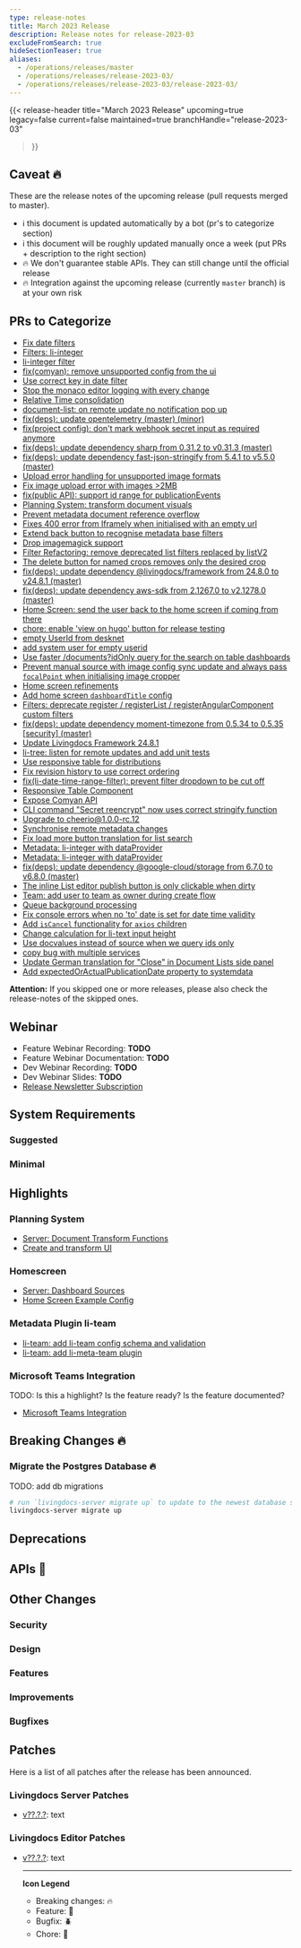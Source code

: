 ```yaml
---
type: release-notes
title: March 2023 Release
description: Release notes for release-2023-03
excludeFromSearch: true
hideSectionTeaser: true
aliases:
  - /operations/releases/master
  - /operations/releases/release-2023-03/
  - /operations/releases/release-2023-03/release-2023-03/
---
```


{{< release-header
  title="March 2023 Release"
  upcoming=true
  legacy=false
  current=false
  maintained=true
  branchHandle="release-2023-03"
>}}

## Caveat :fire:

These are the release notes of the upcoming release (pull requests merged to master).

- :information_source: this document is updated automatically by a bot (pr's to categorize section)
- :information_source: this document will be roughly updated manually once a week (put PRs + description to the right section)
- :fire: We don't guarantee stable APIs. They can still change until the official release
- :fire: Integration against the upcoming release (currently `master` branch) is at your own risk

## PRs to Categorize
* [Fix date filters](https://github.com/livingdocsIO/livingdocs-server/pull/5123)
* [Filters: li-integer](https://github.com/livingdocsIO/livingdocs-server/pull/5067)
* [li-integer filter](https://github.com/livingdocsIO/livingdocs-editor/pull/6136)
* [fix(comyan): remove unsupported config from the ui](https://github.com/livingdocsIO/livingdocs-editor/pull/6184)
* [Use correct key in date filter](https://github.com/livingdocsIO/livingdocs-server/pull/5112)
* [Stop the monaco editor logging with every change](https://github.com/livingdocsIO/livingdocs-editor/pull/6186)
* [Relative Time consolidation](https://github.com/livingdocsIO/livingdocs-editor/pull/6193)
* [document-list: on remote update no notification pop up](https://github.com/livingdocsIO/livingdocs-editor/pull/6137)
* [fix(deps): update opentelemetry (master) (minor)](https://github.com/livingdocsIO/livingdocs-server/pull/5040)
* [fix(project config): don't mark webhook secret input as required anymore](https://github.com/livingdocsIO/livingdocs-editor/pull/6192)
* [fix(deps): update dependency sharp from 0.31.2 to v0.31.3 (master)](https://github.com/livingdocsIO/livingdocs-server/pull/5105)
* [fix(deps): update dependency fast-json-stringify from 5.4.1 to v5.5.0 (master)](https://github.com/livingdocsIO/livingdocs-server/pull/5108)
* [Upload error handling for unsupported image formats](https://github.com/livingdocsIO/livingdocs-editor/pull/6183)
* [Fix image upload error with images >2MB](https://github.com/livingdocsIO/livingdocs-server/pull/5101)
* [fix(public API): support id range for publicationEvents](https://github.com/livingdocsIO/livingdocs-server/pull/5098)
* [Planning System: transform document visuals](https://github.com/livingdocsIO/livingdocs-editor/pull/6139)
* [Prevent metadata document reference overflow](https://github.com/livingdocsIO/livingdocs-editor/pull/6179)
* [Fixes 400 error from Iframely when initialised with an empty url](https://github.com/livingdocsIO/livingdocs-editor/pull/5926)
* [Extend back button to recognise metadata base filters](https://github.com/livingdocsIO/livingdocs-editor/pull/6153)
* [Drop imagemagick support](https://github.com/livingdocsIO/livingdocs-server/pull/5095)
* [Filter Refactoring: remove deprecated list filters replaced by listV2](https://github.com/livingdocsIO/livingdocs-editor/pull/6166)
* [The delete button for named crops removes only the desired crop](https://github.com/livingdocsIO/livingdocs-editor/pull/6167)
* [fix(deps): update dependency @livingdocs/framework from 24.8.0 to v24.8.1 (master)](https://github.com/livingdocsIO/livingdocs-server/pull/5082)
* [fix(deps): update dependency aws-sdk from 2.1267.0 to v2.1278.0 (master)](https://github.com/livingdocsIO/livingdocs-server/pull/5084)
* [Home Screen: send the user back to the home screen if coming from there](https://github.com/livingdocsIO/livingdocs-editor/pull/6158)
* [chore: enable 'view on hugo' button for release testing](https://github.com/livingdocsIO/livingdocs-server/pull/5087)
* [empty UserId from desknet](https://github.com/livingdocsIO/livingdocs-server/pull/5086)
* [add system user for empty userid](https://github.com/livingdocsIO/livingdocs-editor/pull/6161)
* [Use faster /documents?idOnly query for the search on table dashboards](https://github.com/livingdocsIO/livingdocs-editor/pull/6152)
* [Prevent manual source with image config sync update and always pass `focalPoint` when initialising image cropper](https://github.com/livingdocsIO/livingdocs-editor/pull/6141)
* [Home screen refinements](https://github.com/livingdocsIO/livingdocs-editor/pull/6149)
* [Add home screen `dashboardTitle` config](https://github.com/livingdocsIO/livingdocs-server/pull/5074)
* [Filters: deprecate register / registerList / registerAngularComponent custom filters](https://github.com/livingdocsIO/livingdocs-editor/pull/6150)
* [fix(deps): update dependency moment-timezone from 0.5.34 to 0.5.35 [security] (master)](https://github.com/livingdocsIO/livingdocs-editor/pull/5822)
* [Update Livingdocs Framework 24.8.1](https://github.com/livingdocsIO/livingdocs-editor/pull/6145)
* [li-tree: listen for remote updates and add unit tests](https://github.com/livingdocsIO/livingdocs-editor/pull/6105)
* [Use responsive table for distributions](https://github.com/livingdocsIO/livingdocs-editor/pull/6143)
* [Fix revision history to use correct ordering](https://github.com/livingdocsIO/livingdocs-server/pull/5071)
* [fix(li-date-time-range-filter): prevent filter dropdown to be cut off](https://github.com/livingdocsIO/livingdocs-editor/pull/6140)
* [Responsive Table Component](https://github.com/livingdocsIO/livingdocs-editor/pull/6134)
* [Expose Comyan API](https://github.com/livingdocsIO/livingdocs-server/pull/5069)
* [CLI command "Secret reencrypt" now uses correct stringify function ](https://github.com/livingdocsIO/livingdocs-server/pull/5064)
* [Upgrade to cheerio@1.0.0-rc.12](https://github.com/livingdocsIO/livingdocs-server/pull/5063)
* [Synchronise remote metadata changes](https://github.com/livingdocsIO/livingdocs-editor/pull/5861)
* [Fix load more button translation for list search](https://github.com/livingdocsIO/livingdocs-editor/pull/6131)
* [Metadata: li-integer with dataProvider](https://github.com/livingdocsIO/livingdocs-server/pull/5058)
* [Metadata: li-integer with dataProvider](https://github.com/livingdocsIO/livingdocs-editor/pull/6124)
* [fix(deps): update dependency @google-cloud/storage from 6.7.0 to v6.8.0 (master)](https://github.com/livingdocsIO/livingdocs-server/pull/5056)
* [The inline List editor publish button is only clickable when dirty](https://github.com/livingdocsIO/livingdocs-editor/pull/6121)
* [Team: add user to team as owner during create flow](https://github.com/livingdocsIO/livingdocs-editor/pull/6078)
* [Queue background processing](https://github.com/livingdocsIO/livingdocs-server/pull/5054)
* [Fix console errors when no 'to' date is set for date time validity](https://github.com/livingdocsIO/livingdocs-editor/pull/6106)
* [Add `isCancel` functionality for `axios` children](https://github.com/livingdocsIO/livingdocs-editor/pull/6118)
* [Change calculation for li-text input height](https://github.com/livingdocsIO/livingdocs-editor/pull/6111)
* [ Use docvalues instead of source when we query ids only](https://github.com/livingdocsIO/livingdocs-server/pull/5053)
* [copy bug with multiple services](https://github.com/livingdocsIO/livingdocs-editor/pull/6112)
* [Update German translation for "Close" in Document Lists side panel](https://github.com/livingdocsIO/livingdocs-editor/pull/6107)
* [Add expectedOrActualPublicationDate property to systemdata](https://github.com/livingdocsIO/livingdocs-server/pull/5050)

**Attention:** If you skipped one or more releases, please also check the release-notes of the skipped ones.

## Webinar

* Feature Webinar Recording: **TODO**
* Feature Webinar Documentation: **TODO**
* Dev Webinar Recording: **TODO**
* Dev Webinar Slides: **TODO**
* [Release Newsletter Subscription](https://confirmsubscription.com/h/j/61B064416E79453D)

## System Requirements

### Suggested

### Minimal


## Highlights

### Planning System

* [Server: Document Transform Functions](https://github.com/livingdocsIO/livingdocs-server/pull/5010)
* [Create and transform UI](https://github.com/livingdocsIO/livingdocs-editor/pull/6060)

### Homescreen

* [Server: Dashboard Sources](https://github.com/livingdocsIO/livingdocs-server/pull/5016)
* [Home Screen Example Config](https://github.com/livingdocsIO/livingdocs-server/pull/5020)

### Metadata Plugin li-team

* [li-team: add li-team config schema and validation](https://github.com/livingdocsIO/livingdocs-server/pull/4974)
* [li-team: add li-meta-team plugin](https://github.com/livingdocsIO/livingdocs-editor/pull/6024)

### Microsoft Teams Integration

TODO: Is this a highlight? Is the feature ready? Is the feature documented?

* [Microsoft Teams Integration](https://github.com/livingdocsIO/livingdocs-server/pull/4408)

## Breaking Changes :fire:

### Migrate the Postgres Database :fire:

TODO: add db migrations

```sh
# run `livingdocs-server migrate up` to update to the newest database scheme
livingdocs-server migrate up
```

## Deprecations

## APIs :gift:

## Other Changes

### Security

### Design

### Features

### Improvements

### Bugfixes


## Patches

Here is a list of all patches after the release has been announced.

### Livingdocs Server Patches
- [v??.?.?](https://github.com/livingdocsIO/livingdocs-server/releases/tag/v??.?.?): text

### Livingdocs Editor Patches
- [v??.?.?](https://github.com/livingdocsIO/livingdocs-editor/releases/tag/v??.?.?): text

  ---
  **Icon Legend**
  * Breaking changes: :fire:
  * Feature: :gift:
  * Bugfix: :beetle:
  * Chore: :wrench:
